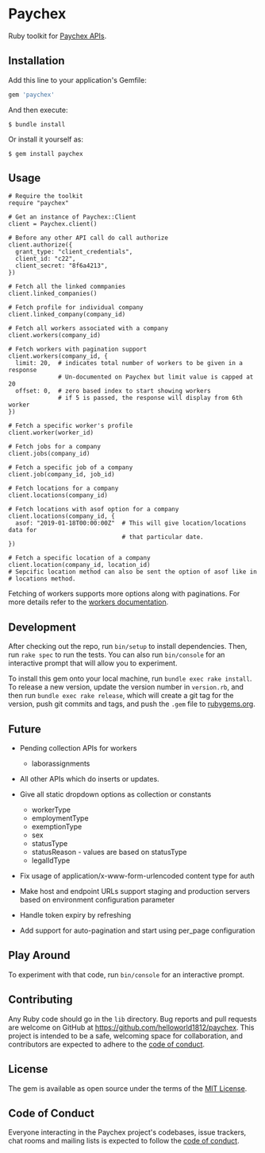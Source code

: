 # Paychex

Ruby toolkit for [Paychex APIs](https://developer.paychex.com/api-documentation-and-exploration/api-references).

## Installation

Add this line to your application's Gemfile:

```ruby
gem 'paychex'
```

And then execute:

    $ bundle install

Or install it yourself as:

    $ gem install paychex

## Usage

```
# Require the toolkit
require "paychex"

# Get an instance of Paychex::Client
client = Paychex.client()

# Before any other API call do call authorize
client.authorize({
  grant_type: "client_credentials",
  client_id: "c22",
  client_secret: "8f6a4213",
})

# Fetch all the linked commpanies
client.linked_companies()

# Fetch profile for individual company
client.linked_company(company_id)

# Fetch all workers associated with a company
client.workers(company_id)

# Fetch workers with pagination support
client.workers(company_id, {
  limit: 20,  # indicates total number of workers to be given in a response
              # Un-documented on Paychex but limit value is capped at 20
  offset: 0,  # zero based index to start showing workers
              # if 5 is passed, the response will display from 6th worker
})

# Fetch a specific worker's profile
client.worker(worker_id)

# Fetch jobs for a company
client.jobs(company_id)

# Fetch a specific job of a company
client.job(company_id, job_id)

# Fetch locations for a company
client.locations(company_id)

# Fetch locations with asof option for a company
client.locations(company_id, {
  asof: "2019-01-18T00:00:00Z"  # This will give location/locations data for
                                # that particular date.
})

# Fetch a specific location of a company
client.location(company_id, location_id)
# Sepcific location method can also be sent the option of asof like in
# locations method.
```

Fetching of workers supports more options along with paginations. For more
details refer to the [workers documentation](https://developer.paychex.com/api-documentation-and-exploration/api-references/workers).

## Development

After checking out the repo, run `bin/setup` to install dependencies. Then, run `rake spec` to run the tests. You can also run `bin/console` for an interactive prompt that will allow you to experiment.

To install this gem onto your local machine, run `bundle exec rake install`. To release a new version, update the version number in `version.rb`, and then run `bundle exec rake release`, which will create a git tag for the version, push git commits and tags, and push the `.gem` file to [rubygems.org](https://rubygems.org).

## Future

- Pending collection APIs for workers
  - laborassignments

- All other APIs which do inserts or updates.

- Give all static dropdown options as collection or constants
  - workerType
  - employmentType
  - exemptionType
  - sex
  - statusType
  - statusReason - values are based on statusType
  - legalIdType

- Fix usage of application/x-www-form-urlencoded content type for auth
- Make host and endpoint URLs support staging and production servers based on
  environment configuration parameter
- Handle token expiry by refreshing
- Add support for auto-pagination and start using per_page configuration

## Play Around

To experiment with that code, run `bin/console` for an interactive prompt.

## Contributing

Any Ruby code should go in the `lib` directory.
Bug reports and pull requests are welcome on GitHub at https://github.com/helloworld1812/paychex. This project is intended to be a safe, welcoming space for collaboration, and contributors are expected to adhere to the [code of conduct](https://github.com/helloworld1812/paychex/blob/master/CODE_OF_CONDUCT.md).



## License

The gem is available as open source under the terms of the [MIT License](https://opensource.org/licenses/MIT).

## Code of Conduct

Everyone interacting in the Paychex project's codebases, issue trackers, chat rooms and mailing lists is expected to follow the [code of conduct](https://github.com/helloworld1812/paychex/blob/master/CODE_OF_CONDUCT.md).
